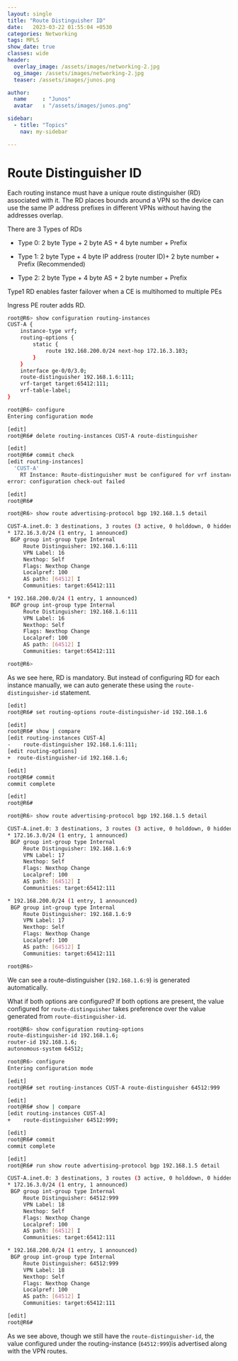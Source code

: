 ```yaml
---
layout: single
title: "Route Distinguisher ID"
date:   2023-03-22 01:55:04 +0530
categories: Networking
tags: MPLS
show_date: true
classes: wide
header:
  overlay_image: /assets/images/networking-2.jpg
  og_image: /assets/images/networking-2.jpg
  teaser: /assets/images/junos.png

author:
  name     : "Junos"
  avatar   : "/assets/images/junos.png"

sidebar:
  - title: "Topics"
    nav: my-sidebar

---
```


# Route Distinguisher ID

Each routing instance must have a  unique route distinguisher (RD) associated with it. The RD places bounds around a VPN so the device can use the same IP address prefixes  in different VPNs without having the addresses overlap.

 There are  3 Types of RDs

- Type 0: 2 byte Type + 2 byte AS + 4 byte number + Prefix

- Type 1: 2 byte Type + 4 byte IP address (router ID)+ 2 byte number + Prefix (Recommended)

- Type 2: 2 byte Type + 4 byte AS + 2 byte number + Prefix

Type1 RD enables faster failover when a CE is multihomed to multiple PEs

Ingress PE router adds RD.

```sh
root@R6> show configuration routing-instances 
CUST-A {
    instance-type vrf;
    routing-options {
        static {
            route 192.168.200.0/24 next-hop 172.16.3.103;
        }
    }
    interface ge-0/0/3.0;
    route-distinguisher 192.168.1.6:111;
    vrf-target target:65412:111;
    vrf-table-label;
}

root@R6> configure 
Entering configuration mode

[edit]
root@R6# delete routing-instances CUST-A route-distinguisher 

[edit]
root@R6# commit check 
[edit routing-instances]
  'CUST-A'
    RT Instance: Route-distinguisher must be configured for vrf instance: CUST-A
error: configuration check-out failed

[edit]
root@R6# 
```

```sh
root@R6> show route advertising-protocol bgp 192.168.1.5 detail 

CUST-A.inet.0: 3 destinations, 3 routes (3 active, 0 holddown, 0 hidden)
* 172.16.3.0/24 (1 entry, 1 announced)
 BGP group int-group type Internal
     Route Distinguisher: 192.168.1.6:111
     VPN Label: 16
     Nexthop: Self
     Flags: Nexthop Change
     Localpref: 100
     AS path: [64512] I 
     Communities: target:65412:111

* 192.168.200.0/24 (1 entry, 1 announced)
 BGP group int-group type Internal
     Route Distinguisher: 192.168.1.6:111
     VPN Label: 16
     Nexthop: Self
     Flags: Nexthop Change
     Localpref: 100
     AS path: [64512] I 
     Communities: target:65412:111

root@R6>
```
As we see here, RD is mandatory. But instead of configuring RD for each instance manually, we can auto generate these using the `route-distinguisher-id` statement.

```sh
[edit]
root@R6# set routing-options route-distinguisher-id 192.168.1.6 

[edit]
root@R6# show | compare 
[edit routing-instances CUST-A]
-    route-distinguisher 192.168.1.6:111;
[edit routing-options]
+  route-distinguisher-id 192.168.1.6;

[edit]
root@R6# commit 
commit complete

[edit]
root@R6# 
```



```sh
root@R6> show route advertising-protocol bgp 192.168.1.5 detail    

CUST-A.inet.0: 3 destinations, 3 routes (3 active, 0 holddown, 0 hidden)
* 172.16.3.0/24 (1 entry, 1 announced)
 BGP group int-group type Internal
     Route Distinguisher: 192.168.1.6:9
     VPN Label: 17
     Nexthop: Self
     Flags: Nexthop Change
     Localpref: 100
     AS path: [64512] I 
     Communities: target:65412:111

* 192.168.200.0/24 (1 entry, 1 announced)
 BGP group int-group type Internal
     Route Distinguisher: 192.168.1.6:9
     VPN Label: 17
     Nexthop: Self
     Flags: Nexthop Change
     Localpref: 100
     AS path: [64512] I 
     Communities: target:65412:111

root@R6> 
```

We can see a route-distinguisher (`192.168.1.6:9`) is generated automatically.

What if both options are configured? If both options are present, the value configured for `route-distinguisher`  takes preference over the value generated from `route-distinguisher-id`. 



```sh
root@R6> show configuration routing-options 
route-distinguisher-id 192.168.1.6;
router-id 192.168.1.6;
autonomous-system 64512;

root@R6> configure 
Entering configuration mode

[edit]
root@R6# set routing-instances CUST-A route-distinguisher 64512:999 

[edit]
root@R6# show | compare 
[edit routing-instances CUST-A]
+    route-distinguisher 64512:999;

[edit]
root@R6# commit 
commit complete

[edit]
root@R6# run show route advertising-protocol bgp 192.168.1.5 detail 

CUST-A.inet.0: 3 destinations, 3 routes (3 active, 0 holddown, 0 hidden)
* 172.16.3.0/24 (1 entry, 1 announced)
 BGP group int-group type Internal
     Route Distinguisher: 64512:999
     VPN Label: 18
     Nexthop: Self
     Flags: Nexthop Change
     Localpref: 100
     AS path: [64512] I 
     Communities: target:65412:111

* 192.168.200.0/24 (1 entry, 1 announced)
 BGP group int-group type Internal
     Route Distinguisher: 64512:999
     VPN Label: 18
     Nexthop: Self
     Flags: Nexthop Change
     Localpref: 100
     AS path: [64512] I 
     Communities: target:65412:111

[edit]
root@R6# 
```

As we see above, though we still have the `route-distinguisher-id`, the value configured under the routing-instance (`64512:999`)is advertised along with the VPN routes.

